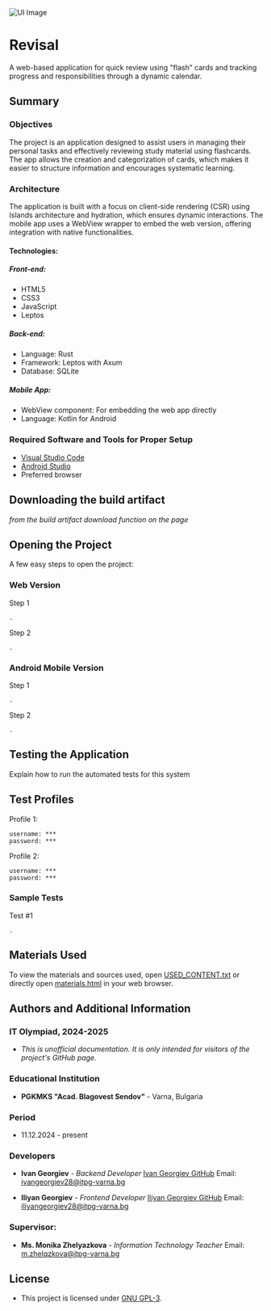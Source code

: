 ![UI Image](https://raw.github.com/i-georgiev28/revisal/blob/main/frontend/images/pictures/ui_2.png)

# Revisal

A web-based application for quick review using "flash" cards and tracking progress and responsibilities through a dynamic calendar.

## Summary

### Objectives
The project is an application designed to assist users in managing their personal tasks and effectively reviewing study material using flashcards. The app allows the creation and categorization of cards, which makes it easier to structure information and encourages systematic learning.

### Architecture
The application is built with a focus on client-side rendering (CSR) using Islands architecture and hydration, which ensures dynamic interactions. The mobile app uses a WebView wrapper to embed the web version, offering integration with native functionalities.

#### Technologies:

##### Front-end:
- HTML5
- CSS3
- JavaScript
- Leptos

##### Back-end:
- Language: Rust
- Framework: Leptos with Axum
- Database: SQLite

##### Mobile App:
- WebView component: For embedding the web app directly
- Language: Kotlin for Android

### Required Software and Tools for Proper Setup

- [Visual Studio Code](https://code.visualstudio.com/download)
- [Android Studio](https://developer.android.com/studio)
- Preferred browser

## Downloading the build artifact
*from the build artifact download function on the page*

## Opening the Project

A few easy steps to open the project:

### Web Version

Step 1

    .

Step 2

    .

### Android Mobile Version

Step 1

    .

Step 2

    .

## Testing the Application

Explain how to run the automated tests for this system

## Test Profiles

Profile 1:

    username: ***
    password: ***

Profile 2:

    username: ***
    password: ***

### Sample Tests

Test #1

    .

## Materials Used

To view the materials and sources used, open [USED_CONTENT.txt](USED_CONTENT.txt) or directly open [materials.html](MATERIALS.html) in your web browser.

## Authors and Additional Information

### IT Olympiad, 2024-2025
 - *This is unofficial documentation. It is only intended for visitors of the project's GitHub page.*

### Educational Institution
  - **PGKMKS "Acad. Blagovest Sendov"** - Varna, Bulgaria

### Period
  - 11.12.2024 - present

### Developers
  - **Ivan Georgiev** - *Backend Developer*
    [Ivan Georgiev GitHub](https://github.com/i-georgiev28)
    Email: ivangeorgiev28@itpg-varna.bg
    
  - **Iliyan Georgiev** - *Frontend Developer*
    [Iliyan Georgiev GitHub](https://github.com/IliyanGeorgiev87)
    Email: iliyangeorgiev28@itpg-varna.bg

### Supervisor:
  - **Ms. Monika Zhelyazkova** - *Information Technology Teacher*
    Email: m.zhelqzkova@itpg-varna.bg

## License

 - This project is licensed under [GNU GPL-3](LICENSE.md).